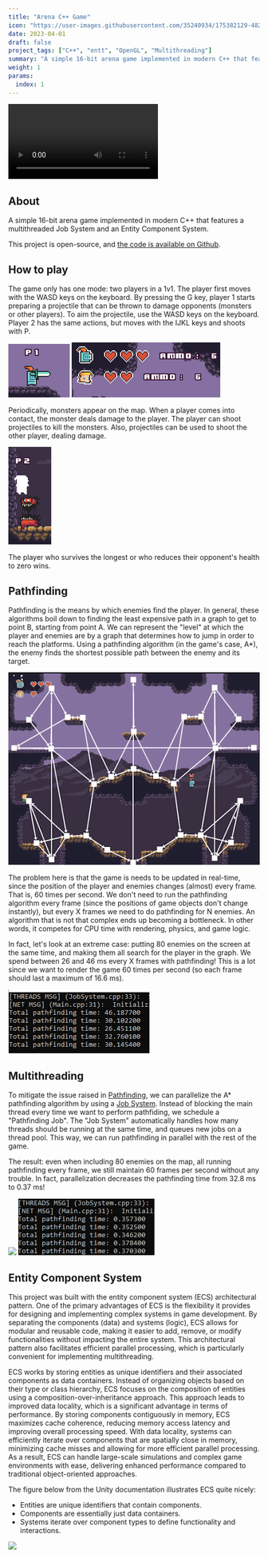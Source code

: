 ```yaml
---
title: "Arena C++ Game"
icon: "https://user-images.githubusercontent.com/35240934/175382129-482ad244-5739-4485-b9e4-959cbe844422.png"
date: 2023-04-01
draft: false
project_tags: ["C++", "entt", "OpenGL", "Multithreading"]
summary: "A simple 16-bit arena game implemented in modern C++ that features a multithreaded Job System and an Entity Component System."
weight: 1
params:
  index: 1
---
```


<div>
<video src="https://user-images.githubusercontent.com/35240934/175192721-d98a1925-aa89-469b-aa42-ffd87ef5b20d.mp4" autoplay="true" loop="true"></video>
</div>

## About

A simple 16-bit arena game implemented in modern C++ that features a multithreaded Job System and an Entity Component System.

This project is open-source, and <a href="https://github.com/PedroMartelleto/ModernCppGame">the code is available on Github</a>.


## How to play

The game only has one mode: two players in a 1v1. The player first moves with the WASD keys on the keyboard. By pressing the G key, player 1 starts preparing a projectile that can be thrown to damage opponents (monsters or other players). To aim the projectile, use the WASD keys on the keyboard. Player 2 has the same actions, but moves with the IJKL keys and shoots with P.

<img src="https://raw.githubusercontent.com/PedroMartelleto/ModernCppGame/master/Res/image11.png" />

<img src="https://raw.githubusercontent.com/PedroMartelleto/ModernCppGame/master/Res/image2.png" />

Periodically, monsters appear on the map. When a player comes into contact, the monster deals damage to the player. The player can shoot projectiles to kill the monsters. Also, projectiles can be used to shoot the other player, dealing damage.

<img src="https://raw.githubusercontent.com/PedroMartelleto/ModernCppGame/master/Res/image10.png" />

The player who survives the longest or who reduces their opponent's health to zero wins.


## Pathfinding

Pathfinding is the means by which enemies find the player. In general, these algorithms boil down to finding the least expensive path in a graph to get to point B, starting from point A. We can represent the "level" at which the player and enemies are by a graph that determines how to jump in order to reach the platforms. Using a pathfinding algorithm (in the game's case, A*), the enemy finds the shortest possible path between the enemy and its target.

<img src="https://raw.githubusercontent.com/PedroMartelleto/ModernCppGame/master/Res/image9.gif" />

The problem here is that the game is needs to be updated in real-time, since the position of the player and enemies changes (almost) every frame. That is, 60 times per second. We don't need to run the pathfinding algorithm every frame (since the positions of game objects don't change instantly), but every X frames we need to do pathfinding for N enemies. An algorithm that is not that complex ends up becoming a bottleneck. In other words, it competes for CPU time with rendering, physics, and game logic.

In fact, let's look at an extreme case: putting 80 enemies on the screen at the same time, and making them all search for the player in the graph. We spend between 26 and 46 ms every X frames with pathfinding! This is a lot since we want to render the game 60 times per second (so each frame should last a maximum of 16.6 ms).

<img src="https://raw.githubusercontent.com/PedroMartelleto/ModernCppGame/master/Res/image1.png" />


## Multithreading

To mitigate the issue raised in [Pathfinding](#pathfinding), we can parallelize the A* pathfinding algorithm by using a [Job System](https://wickedengine.net/2018/11/24/simple-job-system-using-standard-c/). Instead of blocking the main thread every time we want to perform pathfiding, we schedule a "Pathfinding Job". The "Job System" automatically handles how many threads should be running at the same time, and queues new jobs on a thread pool. This way, we can run pathfinding in parallel with the rest of the game.

The result: even when including 80 enemies on the map, all running pathfinding every frame, we still maintain 60 frames per second without any trouble.
In fact, parallelization decreases the pathfinding time from 32.8 ms to 0.37 ms!

<img src="https://raw.githubusercontent.com/PedroMartelleto/ModernCppGame/master/Res/image15.gif" />
<img src="https://raw.githubusercontent.com/PedroMartelleto/ModernCppGame/master/Res/image12.png" />

## Entity Component System

This project was built with the entity component system (ECS) architectural pattern. One of the primary advantages of ECS is the flexibility it provides for designing and implementing complex systems in game development. By separating the components (data) and systems (logic), ECS allows for modular and reusable code, making it easier to add, remove, or modify functionalities without impacting the entire system. This architectural pattern also facilitates efficient parallel processing, which is particularly convenient for implementing multithreading.

ECS works by storing entities as unique identifiers and their associated components as data containers. Instead of organizing objects based on their type or class hierarchy, ECS focuses on the composition of entities using a composition-over-inheritance approach. This approach leads to improved data locality, which is a significant advantage in terms of performance. By storing components contiguously in memory, ECS maximizes cache coherence, reducing memory access latency and improving overall processing speed. With data locality, systems can efficiently iterate over components that are spatially close in memory, minimizing cache misses and allowing for more efficient parallel processing. As a result, ECS can handle large-scale simulations and complex game environments with ease, delivering enhanced performance compared to traditional object-oriented approaches.

The figure below from the Unity documentation illustrates ECS quite nicely:

- Entities are unique identifiers that contain components.
- Components are essentially just data containers.
- Systems iterate over component types to define functionality and interactions.

<img src="https://i.imgur.com/jILtOcV.png" />